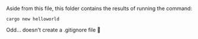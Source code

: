 Aside from this file, this folder contains the results of running the command:

```
cargo new helloworld
```

Odd... doesn't create a .gitignore file 🤔
